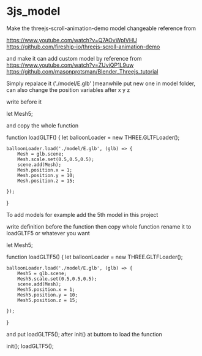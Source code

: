 # 3js_model
Make the threejs-scroll-animation-demo model changeable
reference from 

https://www.youtube.com/watch?v=Q7AOvWpIVHU
https://github.com/fireship-io/threejs-scroll-animation-demo

and make it can add custom model by reference from 
https://www.youtube.com/watch?v=ZUviQP1L9uw
https://github.com/masonprotsman/Blender_Threejs_tutorial

Simply repalace it ('./model/E.glb' )meanwhile put new one in model folder, can also change the position variables after x y z 

write before it 

let Mesh5;

and copy the whole function

function loadGLTF() {
    let balloonLoader = new THREE.GLTFLoader();

    balloonLoader.load('./model/E.glb', (glb) => {
        Mesh = glb.scene;
        Mesh.scale.set(0.5,0.5,0.5);
        scene.add(Mesh);
        Mesh.position.x = 1;
        Mesh.position.y = 10;
        Mesh.position.z = 15;
      
    });
    
}


To add models for example add the 5th model in this project

write definition before the function then copy whole function rename it to loadGLTF5 or whatever you want 

let Mesh5;

function loadGLTF5() {
    let balloonLoader = new THREE.GLTFLoader();

    balloonLoader.load('./model/E.glb', (glb) => {
        Mesh5 = glb.scene;
        Mesh5.scale.set(0.5,0.5,0.5);
        scene.add(Mesh);
        Mesh5.position.x = 1;
        Mesh5.position.y = 10;
        Mesh5.position.z = 15;
      
    });  
    
}

and put loadGLTF5(); after init() at buttom to load the function

init();
loadGLTF5();
